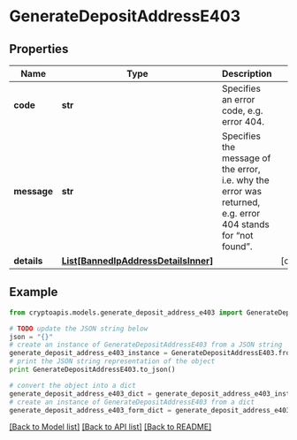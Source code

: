 # GenerateDepositAddressE403


## Properties
Name | Type | Description | Notes
------------ | ------------- | ------------- | -------------
**code** | **str** | Specifies an error code, e.g. error 404. | 
**message** | **str** | Specifies the message of the error, i.e. why the error was returned, e.g. error 404 stands for “not found”. | 
**details** | [**List[BannedIpAddressDetailsInner]**](BannedIpAddressDetailsInner.md) |  | [optional] 

## Example

```python
from cryptoapis.models.generate_deposit_address_e403 import GenerateDepositAddressE403

# TODO update the JSON string below
json = "{}"
# create an instance of GenerateDepositAddressE403 from a JSON string
generate_deposit_address_e403_instance = GenerateDepositAddressE403.from_json(json)
# print the JSON string representation of the object
print GenerateDepositAddressE403.to_json()

# convert the object into a dict
generate_deposit_address_e403_dict = generate_deposit_address_e403_instance.to_dict()
# create an instance of GenerateDepositAddressE403 from a dict
generate_deposit_address_e403_form_dict = generate_deposit_address_e403.from_dict(generate_deposit_address_e403_dict)
```
[[Back to Model list]](../README.md#documentation-for-models) [[Back to API list]](../README.md#documentation-for-api-endpoints) [[Back to README]](../README.md)



